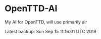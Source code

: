 # OpenTTD-AI
My AI for OpenTTD, will use primarily air

Latest backup: Sun Sep 15 11:16:01 UTC 2019
